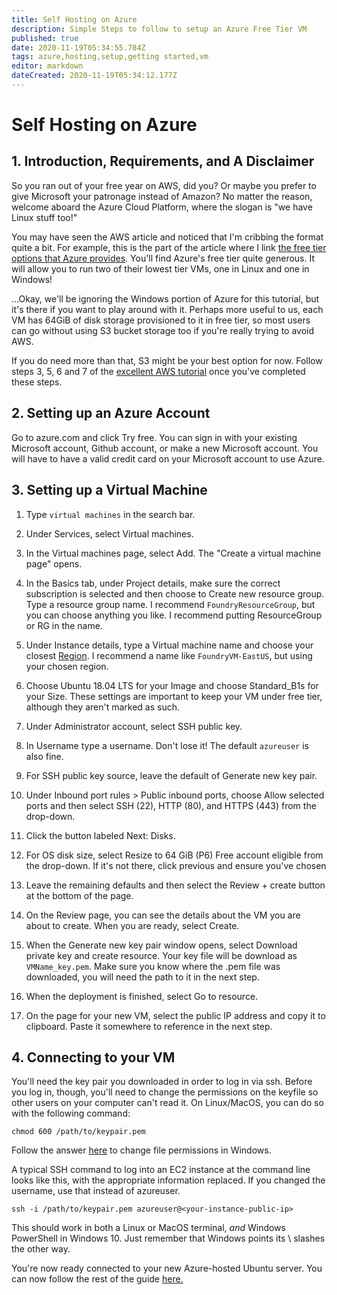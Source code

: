 ```yaml
---
title: Self Hosting on Azure
description: Simple Steps to follow to setup an Azure Free Tier VM
published: true
date: 2020-11-19T05:34:55.784Z
tags: azure,hosting,setup,getting started,vm
editor: markdown
dateCreated: 2020-11-19T05:34:12.177Z
---
```


# Self Hosting on Azure
## 1. Introduction, Requirements, and A Disclaimer
So you ran out of your free year on AWS, did you? Or maybe you prefer to give Microsoft your patronage instead of Amazon? No matter the reason, welcome aboard the Azure Cloud Platform, where the slogan is "we have Linux stuff too!"

You may have seen the AWS article and noticed that I'm cribbing the format quite a bit. For example, this is the part of the article where I link [the free tier options that Azure provides](https://azure.microsoft.com/en-us/free/free-account-faq/). You'll find Azure's free tier quite generous. It will allow you to run two of their lowest tier VMs, one in Linux and one in Windows!

...Okay, we'll be ignoring the Windows portion of Azure for this tutorial, but it's there if you want to play around with it. Perhaps more useful to us, each VM has 64GiB of disk storage provisioned to it in free tier, so most users can go without using S3 bucket storage too if you're really trying to avoid AWS.

If you do need more than that, S3 might be your best option for now. Follow steps 3, 5, 6 and 7 of the [excellent AWS tutorial](https://foundryvtt.wiki/en/setup/hosting/Self-Hosting-on-AWS) once you've completed these steps.

## 2. Setting up an Azure Account

Go to azure.com and click Try free. You can sign in with your existing Microsoft account, Github account, or make a new Microsoft account. You will have to have a valid credit card on your Microsoft account to use Azure.

## 3. Setting up a Virtual Machine

1. Type `virtual machines` in the search bar.

1. Under Services, select Virtual machines.

1. In the Virtual machines page, select Add. The "Create a virtual machine page" opens.

1. In the Basics tab, under Project details, make sure the correct subscription is selected and then choose to Create new resource group. Type a resource group name. I recommend `FoundryResourceGroup`, but you can choose anything you like. I recommend putting ResourceGroup or RG in the name.

1. Under Instance details, type a Virtual machine name and choose your closest [Region](https://azure.microsoft.com/en-us/global-infrastructure/geographies/). I recommend a name like `FoundryVM-EastUS`, but using your chosen region.

1. Choose Ubuntu 18.04 LTS for your Image and choose Standard_B1s for your Size. These settings are important to keep your VM under free tier, although they aren't marked as such.

1. Under Administrator account, select SSH public key.

1. In Username type a username. Don't lose it! The default `azureuser` is also fine.

1. For SSH public key source, leave the default of Generate new key pair.

1. Under Inbound port rules > Public inbound ports, choose Allow selected ports and then select SSH (22), HTTP (80), and HTTPS (443) from the drop-down.

1. Click the button labeled Next: Disks.

1. For OS disk size, select Resize to 64 GiB (P6) Free account eligible from the drop-down. If it's not there, click previous and ensure you've chosen

1. Leave the remaining defaults and then select the Review + create button at the bottom of the page.

1. On the Review page, you can see the details about the VM you are about to create. When you are ready, select Create.

1. When the Generate new key pair window opens, select Download private key and create resource. Your key file will be download as `VMName_key.pem`. Make sure you know where the .pem file was downloaded, you will need the path to it in the next step.

1. When the deployment is finished, select Go to resource.

1. On the page for your new VM, select the public IP address and copy it to clipboard. Paste it somewhere to reference in the next step.

## 4. Connecting to your VM

You'll need the key pair you downloaded in order to log in via ssh. Before you log in, though, you'll need to change the permissions on the keyfile so other users on your computer can't read it. On Linux/MacOS, you can do so with the following command:

```
chmod 600 /path/to/keypair.pem
```

Follow the answer [here](https://superuser.com/questions/1296024/windows-ssh-permissions-for-private-key-are-too-open) to change file permissions in Windows.

A typical SSH command to log into an EC2 instance at the command line looks like this, with the appropriate information replaced. If you changed the username, use that instead of azureuser.

```
ssh -i /path/to/keypair.pem azureuser@<your-instance-public-ip>
```

This should work in both a Linux or MacOS terminal, *and* Windows PowerShell in Windows 10. Just remember that Windows points its \ slashes the other way.

You're now ready connected to your new Azure-hosted Ubuntu server. You can now follow the rest of the guide [here.](https://github.com/foundry-vtt-community/wiki/wiki/Ubuntu-VM)
